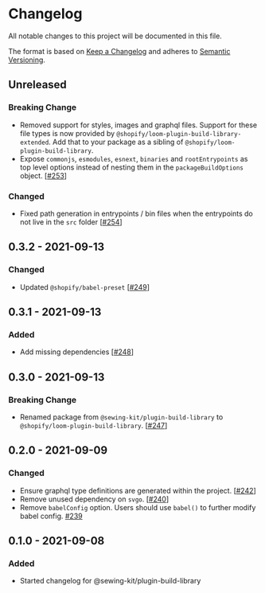 # Changelog

All notable changes to this project will be documented in this file.

The format is based on [Keep a Changelog](http://keepachangelog.com/en/1.0.0/)
and adheres to [Semantic Versioning](http://semver.org/spec/v2.0.0.html).

## Unreleased

### Breaking Change

- Removed support for styles, images and graphql files. Support for these file types is now provided by `@shopify/loom-plugin-build-library-extended`. Add that to your package as a sibling of `@shopify/loom-plugin-build-library`.
- Expose `commonjs`, `esmodules`, `esnext`, `binaries` and `rootEntrypoints` as top level options instead of nesting them in the `packageBuildOptions` object. [[#253](https://github.com/Shopify/loom/pull/253)]

### Changed

- Fixed path generation in entrypoints / bin files when the entrypoints do not live in the `src` folder [[#254](https://github.com/Shopify/loom/pull/254)]

## 0.3.2 - 2021-09-13

### Changed

- Updated `@shopify/babel-preset` [[#249](https://github.com/Shopify/loom/pull/249)]

## 0.3.1 - 2021-09-13

### Added

- Add missing dependencies [[#248](https://github.com/Shopify/loom/pull/248)]

## 0.3.0 - 2021-09-13

### Breaking Change

- Renamed package from `@sewing-kit/plugin-build-library` to `@shopify/loom-plugin-build-library`. [[#247](https://github.com/Shopify/loom/pull/247)]

## 0.2.0 - 2021-09-09

### Changed

- Ensure graphql type definitions are generated within the project. [[#242](https://github.com/Shopify/loom/pull/242)]
- Remove unused dependency on `svgo`. [[#240](https://github.com/Shopify/loom/pull/240)]
- Remove `babelConfig` option. Users should use `babel()` to further modify babel config. [#239](https://github.com/Shopify/loom/pull/239)

## 0.1.0 - 2021-09-08

### Added

- Started changelog for @sewing-kit/plugin-build-library
